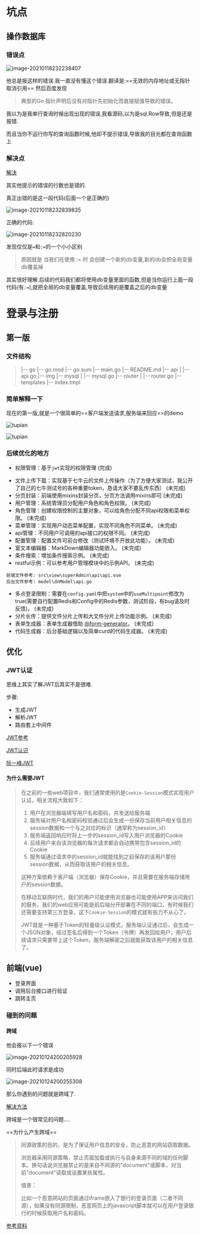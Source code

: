 # 坑点

## 操作数据库

### 错误点

![image-20210118232238407](img/1.png)

他总是报这样的错误.我一直没有懂这个错误.翻译是:==无效的内存地址或无指针取消引用== 然后百度发现

> 典型的Go 指针声明后没有对指针先初始化而直接赋值导致的错误。

我以为是我单行查询时候出现出现的错误,我看源码,以为是sql.Row导致,但是还是报错.

而且当你不运行你写的查询函数时候,他却不提示错误,导致我的目光都在查询函数上

### 解决点

[解决](https://studygolang.com/articles/19672?fr=sidebar)

其实他提示的错误的行数也是错的.

真正出错的是这一段代码(后面一个是正确的)

![image-20210118232839835](img/3.png)

正确的代码:

![image-20210118232820230](img/2.png)

发现仅仅是`=`和`:=`的一个小小区别

>原因就是
>当我们在使用 := 时 会创建一个新的db变量,新的db会把全局变量db覆盖掉

其实很好理解.后续的代码我们都将使用db变量里面的函数,但是当你运行上面一段代码(有`:=`),就把全局的db变量覆盖,导致后续用的是覆盖之后的db变量



# 登录与注册

## 第一版

### 文件结构

> |-- go
>     |-- go.mod
>     |-- go.sum
>     |-- main.go
>     |-- README.md
>     |-- api
>     |   |-- api.go
>     |-- img
>     |-- mysql
>     |   |-- mysql.go
>     |-- router
>     |   |-- router.go
>     |-- templates
>         |-- index.tmpl

### 简单解释一下

现在的第一版,就是一个很简单的==客户端发送请求,服务端来回应==的demo

![tupian](img/4.jpg)

![tupian](img/5.jpg)

### 后续优化的地方

- 权限管理：基于`jwt`实现的权限管理                  (完成)

* 文件上传下载：实现基于七牛云的文件上传操作（为了方便大家测试，我公开了自己的七牛测试号的各种重要token，恳请大家不要乱传东西）                 (未完成)
* 分页封装：前端使用mixins封装分页，分页方法调用mixins即可                 (未完成)
* 用户管理：系统管理员分配用户角色和角色权限。                 (未完成)
* 角色管理：创建权限控制的主要对象，可以给角色分配不同api权限和菜单权限。                 (未完成)
* 菜单管理：实现用户动态菜单配置，实现不同角色不同菜单。                 (未完成)
* api管理：不同用户可调用的api接口的权限不同。                 (未完成)
* 配置管理：配置文件可前台修改（测试环境不开放此功能）。                 (未完成)
* 富文本编辑器：MarkDown编辑器功能嵌入。                 (未完成)
* 条件搜索：增加条件搜索示例。                 (未完成)
* restful示例：可以参考用户管理模块中的示例API。                 (未完成)

```
前端文件参考: src\view\superAdmin\api\api.vue 
后台文件参考: model\dnModel\api.go 
```

- 多点登录限制：需要在`config.yaml`中把`system`中的`useMultipoint`修改为true(需要自行配置Redis和Config中的Redis参数，测试阶段，有bug请及时反馈)。                 (未完成)
- 分片长传：提供文件分片上传和大文件分片上传功能示例。                 (未完成)
- 表单生成器：表单生成器借助 [@form-generator](https://github.com/JakHuang/form-generator)。                 (未完成)
- 代码生成器：后台基础逻辑以及简单curd的代码生成器。                 (未完成)

## 优化

### JWT认证

思维上其实了解JWT后其实不是很难.

步骤:

* 生成JWT
* 解析JWT
* 路由套上中间件

[JWT参考](https://www.cnblogs.com/jianga/p/12487267.html)

[JWT认识](https://www.cnblogs.com/cjsblog/p/9277677.html)

[阮一峰JWT](https://www.ruanyifeng.com/blog/2018/07/json_web_token-tutorial.html)

#### 为什么需要JWT

> 在之前的一些web项目中，我们通常使用的是`Cookie-Session`模式实现用户认证。相关流程大致如下：
>
> 1. 用户在浏览器端填写用户名和密码，并发送给服务端
> 2. 服务端对用户名和密码校验通过后会生成一份保存当前用户相关信息的session数据和一个与之对应的标识（通常称为session_id）
> 3. 服务端返回响应时将上一步的session_id写入用户浏览器的Cookie
> 4. 后续用户来自该浏览器的每次请求都会自动携带包含session_id的Cookie
> 5. 服务端通过请求中的session_id就能找到之前保存的该用户那份session数据，从而获取该用户的相关信息。
>
> 这种方案依赖于客户端（浏览器）保存Cookie，并且需要在服务端存储用户的session数据。
>
> 在移动互联网时代，我们的用户可能使用浏览器也可能使用APP来访问我们的服务，我们的web应用可能是前后端分开部署在不同的端口，有时候我们还需要支持第三方登录，这下`Cookie-Session`的模式就有些力不从心了。
>
> JWT就是一种基于Token的轻量级认证模式，服务端认证通过后，会生成一个JSON对象，经过签名后得到一个Token（令牌）再发回给用户，用户后续请求只需要带上这个Token，服务端解密之后就能获取该用户的相关信息了。



## 前端(vue)

* 登录界面
* 调用后台接口进行验证
* 跳转主页

### 碰到的问题

#### 跨域

他会报以下一个错误

![image-20210124200205928](C:\Users\yang\AppData\Roaming\Typora\typora-user-images\image-20210124200205928.png)

同时后端此时请求是成功

![image-20210124200255308](C:\Users\yang\AppData\Roaming\Typora\typora-user-images\image-20210124200255308.png)

那么你遇到的问题就是跨域了.

[解决方法](https://www.cnblogs.com/zyndev/p/13658550.html)

跨域是一个很常见的问题....

==为什么产生跨域== 

> 同源政策的目的，是为了保证用户信息的安全，防止恶意的网站窃取数据。
>
> 浏览器采用同源策略，禁止页面加载或执行与自身来源不同的域的任何脚本。换句话说浏览器禁止的是来自不同源的"document"或脚本，对当前"document"读取或设置某些属性。
>
> 情景： 
>
> 比如一个恶意网站的页面通过iframe嵌入了银行的登录页面（二者不同源），如果没有同源限制，恶意网页上的javascript脚本就可以在用户登录银行的时候获取用户名和密码。

[参考资料](https://www.cnblogs.com/cb1186512739/p/13304551.html)